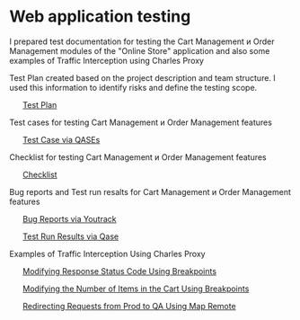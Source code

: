 # Web application testing

I prepared test documentation for testing the Cart Management и Order Management modules of the "Online Store" application and also some examples of Traffic Interception using Charles Proxy

Test Plan created based on the project description and team structure. I used this information to identify risks and define the testing scope.
<ul>
<a href="https://docs.google.com/spreadsheets/d/1DAKKcnvGGvuFGOX23gtRtQRXq8gYXBUm0niDCPDlt88/edit?gid=0#gid=0">Test Plan</a>
</ul>

Test cases for testing Cart Management и Order Management features
<ul>
<a href="https://github.com/AnnaZudilova/web/blob/main/G10-2025-05-12-Test%20cases.pdf">Test Case via QASEs</a>
</ul>

Checklist for testing Cart Management и Order Management features
<ul>
<a href="https://docs.google.com/spreadsheets/d/13-Bz_m-ONh_ZVxiSghLXPKGPMlmJfP9CbyyGyhwk5tc/edit?gid=0#gid=0">Checklist</a>
</ul>

Bug reports and Test run resalts for Cart Management и Order Management features
<ul>
<a href="https://github.com/AnnaZudilova/web/blob/main/Bug%20Reports%202.xlsx">Bug Reports via Youtrack</a>

<a href="https://github.com/AnnaZudilova/web/blob/main/G10-Test%2Brun%2B2025_05_15.pdf">Test Run Results via Qase</a> 
</ul>

Examples of Traffic Interception Using Charles Proxy
<ul>
<a href="https://github.com/AnnaZudilova/web/blob/main/403%20status%20code%202.mp4">Modifying Response Status Code Using Breakpoints</a>

<a href="https://github.com/AnnaZudilova/web/blob/main/500%20items%202.mp4">Modifying the Number of Items in the Cart Using Breakpoints</a>

<a href="https://github.com/AnnaZudilova/web/blob/main/redirect%202.mp4">Redirecting Requests from Prod to QA Using Map Remote</a>
</ul>

